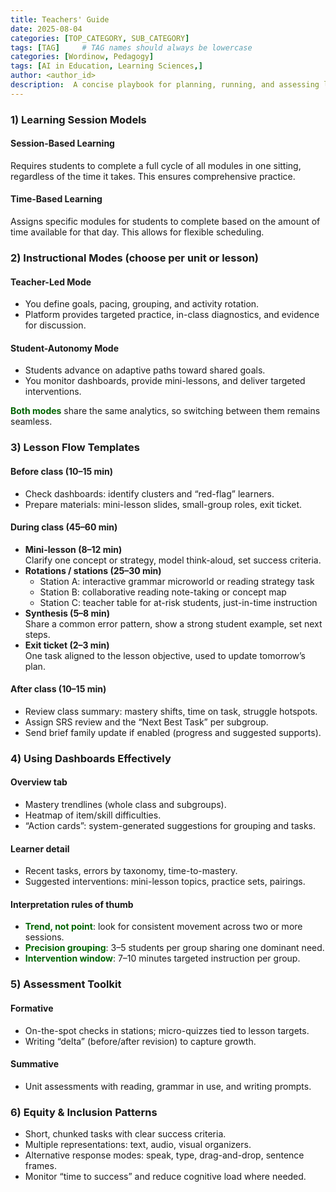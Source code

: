 ```yaml
---
title: Teachers' Guide
date: 2025-08-04
categories: [TOP_CATEGORY, SUB_CATEGORY]
tags: [TAG]     # TAG names should always be lowercase
categories: [Wordinow, Pedagogy]
tags: [AI in Education, Learning Sciences,]
author: <author_id>        
description:  A concise playbook for planning, running, and assessing lessons with real-time data support.
---
```


<h3>1) Learning Session Models</h3>

<h4>Session-Based Learning</h4>
<p>Requires students to complete a full cycle of all modules in one sitting, regardless of the time it takes. This ensures comprehensive practice.</p>

<h4>Time-Based Learning</h4>
<p>Assigns specific modules for students to complete based on the amount of time available for that day. This allows for flexible scheduling.</p>

<h3>2) Instructional Modes (choose per unit or lesson)</h3>

<h4>Teacher-Led Mode</h4>
<ul>
  <li>You define goals, pacing, grouping, and activity rotation.</li>
  <li>Platform provides targeted practice, in-class diagnostics, and evidence for discussion.</li>
</ul>

<h4>Student-Autonomy Mode</h4>
<ul>
  <li>Students advance on adaptive paths toward shared goals.</li>
  <li>You monitor dashboards, provide mini-lessons, and deliver targeted interventions.</li>
</ul>

<p><strong style="color:#006400;">Both modes</strong> share the same analytics, so switching between them remains seamless.</p>

<h3>3) Lesson Flow Templates</h3>

<h4>Before class (10–15 min)</h4>
<ul>
  <li>Check dashboards: identify clusters and “red-flag” learners.</li>
  <li>Prepare materials: mini-lesson slides, small-group roles, exit ticket.</li>
</ul>

<h4>During class (45–60 min)</h4>
<ul>
  <li><strong>Mini-lesson (8–12 min)</strong><br />Clarify one concept or strategy, model think-aloud, set success criteria.</li>
  <li><strong>Rotations / stations (25–30 min)</strong>
    <ul>
      <li>Station A: interactive grammar microworld or reading strategy task</li>
      <li>Station B: collaborative reading note-taking or concept map</li>
      <li>Station C: teacher table for at-risk students, just-in-time instruction</li>
    </ul>
  </li>
  <li><strong>Synthesis (5–8 min)</strong><br />Share a common error pattern, show a strong student example, set next steps.</li>
  <li><strong>Exit ticket (2–3 min)</strong><br />One task aligned to the lesson objective, used to update tomorrow’s plan.</li>
</ul>

<h4>After class (10–15 min)</h4>
<ul>
  <li>Review class summary: mastery shifts, time on task, struggle hotspots.</li>
  <li>Assign SRS review and the “Next Best Task” per subgroup.</li>
  <li>Send brief family update if enabled (progress and suggested supports).</li>
</ul>

<h3>4) Using Dashboards Effectively</h3>

<h4>Overview tab</h4>
<ul>
  <li>Mastery trendlines (whole class and subgroups).</li>
  <li>Heatmap of item/skill difficulties.</li>
  <li>“Action cards”: system-generated suggestions for grouping and tasks.</li>
</ul>

<h4>Learner detail</h4>
<ul>
  <li>Recent tasks, errors by taxonomy, time-to-mastery.</li>
  <li>Suggested interventions: mini-lesson topics, practice sets, pairings.</li>
</ul>

<h4>Interpretation rules of thumb</h4>
<ul>
  <li><strong style="color:#006400;">Trend, not point</strong>: look for consistent movement across two or more sessions.</li>
  <li><strong style="color:#006400;">Precision grouping</strong>: 3–5 students per group sharing one dominant need.</li>
  <li><strong style="color:#006400;">Intervention window</strong>: 7–10 minutes targeted instruction per group.</li>
</ul>

<h3>5) Assessment Toolkit</h3>

<h4>Formative</h4>
<ul>
  <li>On-the-spot checks in stations; micro-quizzes tied to lesson targets.</li>
  <li>Writing “delta” (before/after revision) to capture growth.</li>
</ul>

<h4>Summative</h4>
<ul>
  <li>Unit assessments with reading, grammar in use, and writing prompts.</li>
</ul>

<h3>6) Equity &amp; Inclusion Patterns</h3>
<ul>
  <li>Short, chunked tasks with clear success criteria.</li>
  <li>Multiple representations: text, audio, visual organizers.</li>
  <li>Alternative response modes: speak, type, drag-and-drop, sentence frames.</li>
  <li>Monitor “time to success” and reduce cognitive load where needed.</li>
</ul>
</div>

